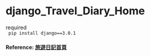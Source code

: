 # django_Travel_Diary_Home
required<br>
` pip install django==3.0.1`
#### Reference: [旅遊日記首頁](https://djangogirlstaipei.gitbooks.io/django-girls-taipei-tutorial/)
